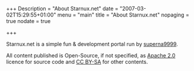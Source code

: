+++
Description = "About Starnux.net"
date = "2007-03-02T15:29:55+01:00"
menu = "main"
title = "About Starnux.net"
nopaging = true
nodate = true

+++

Starnux.net is a simple fun & development portal run by [superna9999](http://github.com/superna9999).

All content published is Open-Source, if not specified, as [Apache 2.0](http://www.apache.org/licenses/LICENSE-2.0) licence for source code and [CC BY-SA](http://creativecommons.org/licenses/by-sa/3.0/deed.fr) for other contents.
